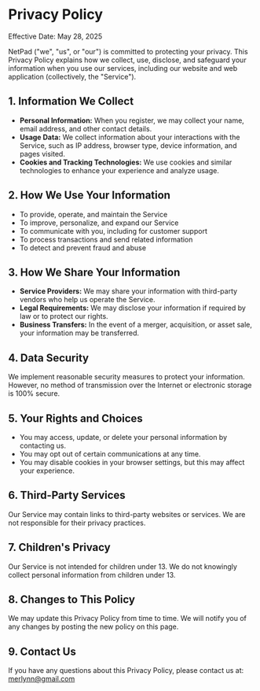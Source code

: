 # Privacy Policy

Effective Date: May 28, 2025

NetPad ("we", "us", or "our") is committed to protecting your privacy. This Privacy Policy explains how we collect, use, disclose, and safeguard your information when you use our services, including our website and web application (collectively, the "Service").

## 1. Information We Collect

- **Personal Information:** When you register, we may collect your name, email address, and other contact details.
- **Usage Data:** We collect information about your interactions with the Service, such as IP address, browser type, device information, and pages visited.
- **Cookies and Tracking Technologies:** We use cookies and similar technologies to enhance your experience and analyze usage.

## 2. How We Use Your Information

- To provide, operate, and maintain the Service
- To improve, personalize, and expand our Service
- To communicate with you, including for customer support
- To process transactions and send related information
- To detect and prevent fraud and abuse

## 3. How We Share Your Information

- **Service Providers:** We may share your information with third-party vendors who help us operate the Service.
- **Legal Requirements:** We may disclose your information if required by law or to protect our rights.
- **Business Transfers:** In the event of a merger, acquisition, or asset sale, your information may be transferred.

## 4. Data Security

We implement reasonable security measures to protect your information. However, no method of transmission over the Internet or electronic storage is 100% secure.

## 5. Your Rights and Choices

- You may access, update, or delete your personal information by contacting us.
- You may opt out of certain communications at any time.
- You may disable cookies in your browser settings, but this may affect your experience.

## 6. Third-Party Services

Our Service may contain links to third-party websites or services. We are not responsible for their privacy practices.

## 7. Children's Privacy

Our Service is not intended for children under 13. We do not knowingly collect personal information from children under 13.

## 8. Changes to This Policy

We may update this Privacy Policy from time to time. We will notify you of any changes by posting the new policy on this page.

## 9. Contact Us

If you have any questions about this Privacy Policy, please contact us at: merlynn@gmail.com 